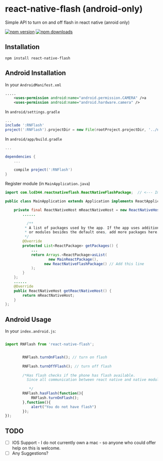# react-native-flash (android-only)

Simple API to turn on and off flash in react native (anroid only)

[![npm version](https://img.shields.io/npm/v/react-native-flash.svg?style=flat-square)](https://www.npmjs.com/package/react-native-flash)
[![npm downloads](https://img.shields.io/npm/dm/react-native-flash.svg?style=flat-square)](https://www.npmjs.com/package/react-native-flash)

## Installation
`npm install react-native-flash`

## Android Installation
In your `AndroidManifest.xml`

```xml
.....
    <uses-permission android:name="android.permission.CAMERA" />a
    <uses-permission android:name="android.hardware.camera" />
```

In `android/settings.gradle`
```gradle
...
include ':RNFlash'
project(':RNFlash').projectDir = new File(rootProject.projectDir, '../node_modules/react-native-flash/android')
```

In `android/app/build.gradle`

```gradle
...

dependencies {
    ...

    compile project(':RNFlash')
}
```

Register module (in `MainApplication.java`)

```java
import com.lcd344.reactnativeflash.ReactNativeFlashPackage;  // <--- Import

public class MainApplication extends Application implements ReactApplication {

	private final ReactNativeHost mReactNativeHost = new ReactNativeHost(this) {
  		......

	      /**
	     * A list of packages used by the app. If the app uses additional views
	     * or modules besides the default ones, add more packages here.
	     */
	    @Override
	    protected List<ReactPackage> getPackages() {
	        ...
	        return Arrays.<ReactPackage>asList(
	                new MainReactPackage(),
                  new ReactNativeFlashPackage() // Add this line
	        );
	    }
	};
	......
	@Override
	public ReactNativeHost getReactNativeHost() {
    	return mReactNativeHost;
	}
};

```

## Android Usage

In your `index.android.js`:
```javascript

import RNFlash from 'react-native-flash';


		RNFlash.turnOnFlash(); // turn on flash
		
		RNFlash.turnOffFlash(); // turn off flash
		
		/*Has flash checks if the phone has flash available.
		  Since all communication between react native and native modules is asychrounous, it takes a success callback, and failure callback. atm both callbacks are necessary.
		 
		   */
		RNFlash.hasFlash(function(){
			RNFlash.turnOnFlash();
		},function(){
			alert("You do not have flash")
		});
});
```

## TODO
 * [ ] IOS Support - I do not currently own a mac - so anyone who could offer help on this is welcome.
 * [ ] Any Suggestions?
